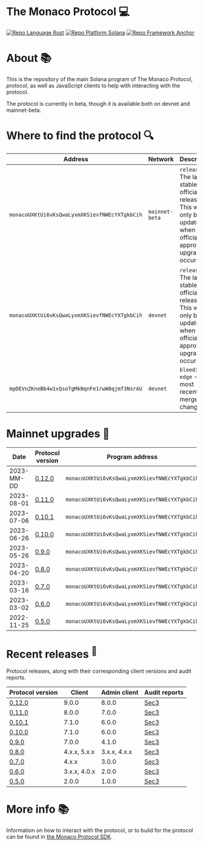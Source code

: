 # The Monaco Protocol :computer:

<a href="https://doc.rust-lang.org/std/"><img alt="Repo Language Rust"  src="http://img.shields.io/badge/language-rust-orange"></a>
<a href="https://docs.solana.com/developing/programming-model/overview"><img alt="Repo Platform Solana"  src="http://img.shields.io/badge/platform-solana-blue"></a>
<a href="https://github.com/coral-xyz/anchor"><img alt="Repo Framework Anchor"  src="http://img.shields.io/badge/framework-anchor-9cf"></a><br/>

# About :books:

This is the repository of the main Solana program of The Monaco Protocol, _protocol_, as well as JavaScript clients to help with interacting with the protocol.

The protocol is currently in beta, though it is available both on devnet and mainnet-beta.

# Where to find the protocol :mag:

| Address                                       | Network        | Description                                                                                                         |
|-----------------------------------------------|----------------|---------------------------------------------------------------------------------------------------------------------|
| `monacoUXKtUi6vKsQwaLyxmXKSievfNWEcYXTgkbCih` | `mainnet-beta` | `release` - The latest stable official release. This will only be updated when an official approved upgrade occurs. |
| `monacoUXKtUi6vKsQwaLyxmXKSievfNWEcYXTgkbCih` | `devnet`       | `release` - The latest stable official release. This will only be updated when an official approved upgrade occurs. |
| `mpDEVnZKneBb4w1vQsoTgMkNqnFe1rwW8qjmf3NsrAU` | `devnet`       | `bleeding-edge` - The most recently merged changes.                                                                 |

# Mainnet upgrades :satellite:

| Date       | Protocol version                                                          | Program address                               |
|------------|---------------------------------------------------------------------------|-----------------------------------------------|
| 2023-MM-DD | [0.12.0](https://github.com/MonacoProtocol/protocol/releases/tag/v0.12.0) | `monacoUXKtUi6vKsQwaLyxmXKSievfNWEcYXTgkbCih` |
| 2023-08-01 | [0.11.0](https://github.com/MonacoProtocol/protocol/releases/tag/v0.11.0) | `monacoUXKtUi6vKsQwaLyxmXKSievfNWEcYXTgkbCih` |
| 2023-07-06 | [0.10.1](https://github.com/MonacoProtocol/protocol/releases/tag/v0.10.1) | `monacoUXKtUi6vKsQwaLyxmXKSievfNWEcYXTgkbCih` |
| 2023-06-26 | [0.10.0](https://github.com/MonacoProtocol/protocol/releases/tag/v0.10.0) | `monacoUXKtUi6vKsQwaLyxmXKSievfNWEcYXTgkbCih` |
| 2023-05-26 | [0.9.0](https://github.com/MonacoProtocol/protocol/releases/tag/v0.9.0)   | `monacoUXKtUi6vKsQwaLyxmXKSievfNWEcYXTgkbCih` |
| 2023-04-20 | [0.8.0](https://github.com/MonacoProtocol/protocol/releases/tag/v0.8.0)   | `monacoUXKtUi6vKsQwaLyxmXKSievfNWEcYXTgkbCih` |
| 2023-03-16 | [0.7.0](https://github.com/MonacoProtocol/protocol/releases/tag/v0.7.0)   | `monacoUXKtUi6vKsQwaLyxmXKSievfNWEcYXTgkbCih` |
| 2023-03-02 | [0.6.0](https://github.com/MonacoProtocol/protocol/releases/tag/v0.6.0)   | `monacoUXKtUi6vKsQwaLyxmXKSievfNWEcYXTgkbCih` |
| 2022-11-25 | [0.5.0](https://github.com/MonacoProtocol/protocol/releases/tag/v0.5.0)   | `monacoUXKtUi6vKsQwaLyxmXKSievfNWEcYXTgkbCih` |

# Recent releases <sup>:rocket:</sup>

Protocol releases, along with their corresponding client versions and audit reports.

| Protocol version                                                          | Client       | Admin client | Audit reports                                                                      |
|---------------------------------------------------------------------------|--------------|--------------|------------------------------------------------------------------------------------|
| [0.12.0](https://github.com/MonacoProtocol/protocol/releases/tag/v0.12.0) | 9.0.0        | 8.0.0        | [Sec3](https://github.com/MonacoProtocol/protocol/tree/main/audit/sec3/0.12.0.pdf) |
| [0.11.0](https://github.com/MonacoProtocol/protocol/releases/tag/v0.11.0) | 8.0.0        | 7.0.0        | [Sec3](https://github.com/MonacoProtocol/protocol/tree/main/audit/sec3/0.11.0.pdf) |
| [0.10.1](https://github.com/MonacoProtocol/protocol/releases/tag/v0.10.1) | 7.1.0        | 6.0.0        | [Sec3](https://github.com/MonacoProtocol/protocol/tree/main/audit/sec3/0.10.1.pdf) |
| [0.10.0](https://github.com/MonacoProtocol/protocol/releases/tag/v0.10.0) | 7.1.0        | 6.0.0        | [Sec3](https://github.com/MonacoProtocol/protocol/tree/main/audit/sec3/0.10.0.pdf) |
| [0.9.0](https://github.com/MonacoProtocol/protocol/releases/tag/v0.9.0)   | 7.0.0        | 4.1.0        | [Sec3](https://github.com/MonacoProtocol/protocol/tree/main/audit/sec3/0.9.0.pdf)  |
| [0.8.0](https://github.com/MonacoProtocol/protocol/releases/tag/v0.8.0)   | 4.x.x, 5.x.x | 3.x.x, 4.x.x | [Sec3](https://github.com/MonacoProtocol/protocol/tree/main/audit/sec3/0.8.0.pdf)  |
| [0.7.0](https://github.com/MonacoProtocol/protocol/releases/tag/v0.7.0)   | 4.x.x        | 3.0.0        | [Sec3](https://github.com/MonacoProtocol/protocol/tree/main/audit/sec3/0.7.0.pdf)  |
| [0.6.0](https://github.com/MonacoProtocol/protocol/releases/tag/v0.6.0)   | 3.x.x, 4.0.x | 2.0.0        | [Sec3](https://github.com/MonacoProtocol/protocol/tree/main/audit/sec3/0.6.0.pdf)  |
| [0.5.0](https://github.com/MonacoProtocol/protocol/releases/tag/v0.5.0)   | 2.0.0        | 1.0.0        | [Sec3](https://github.com/MonacoProtocol/protocol/tree/main/audit/sec3/0.5.0.pdf)  |

# More info :books:

Information on how to interact with the protocol, or to build for the protocol can be found in [the Monaco Protocol SDK](https://github.com/MonacoProtocol/sdk).
